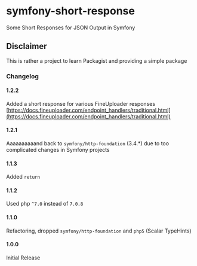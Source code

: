 # symfony-short-response
Some Short Responses for JSON Output in Symfony

## Disclaimer
This is rather a project to learn Packagist and providing a simple package

### Changelog
#### 1.2.2
Added a short response for various FineUploader responses [https://docs.fineuploader.com/endpoint_handlers/traditional.html](https://docs.fineuploader.com/endpoint_handlers/traditional.html)

#### 1.2.1
Aaaaaaaaaand back to `symfony/http-foundation` (3.4.*) due to too complicated changes in Symfony projects

#### 1.1.3
Added `return`

#### 1.1.2
Used php `^7.0` instead of `7.0.8`

#### 1.1.0
Refactoring, dropped `symfony/http-foundation` and `php5` (Scalar TypeHints)

#### 1.0.0
Initial Release